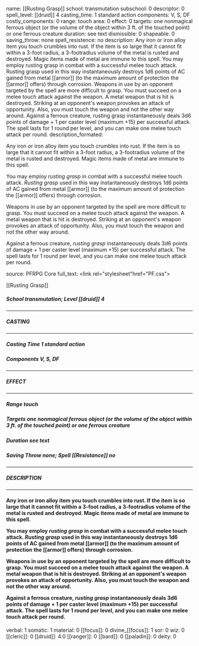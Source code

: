 name: [[Rusting Grasp]]
school: transmutation
subschool: 0
descriptor: 0
spell_level: [[druid]] 4
casting_time: 1 standard action
components: V, S, DF
costly_components: 0
range: touch
area: 0
effect: 0
targets: one nonmagical ferrous object (or the volume of the object within 3 ft. of the touched point) or one ferrous creature
duration: see text
dismissible: 0
shapeable: 0
saving_throw: none
spell_resistence: no
description: Any iron or iron alloy item you touch crumbles into rust. If the item is so large that it cannot fit within a 3-foot radius, a 3-footradius volume of the metal is rusted and destroyed. Magic items made of metal are immune to this spell.  You may employ rusting grasp in combat with a successful melee touch attack. Rusting grasp used in this way instantaneously destroys 1d6 points of AC gained from metal [[armor]] (to the maximum amount of protection the [[armor]] offers) through corrosion.  Weapons in use by an opponent targeted by the spell are more difficult to grasp. You must succeed on a melee touch attack against the weapon. A metal weapon that is hit is destroyed. Striking at an opponent's weapon provokes an attack of opportunity. Also, you must touch the weapon and not the other way around.  Against a ferrous creature, rusting grasp instantaneously deals 3d6 points of damage + 1 per caster level (maximum +15) per successful attack. The spell lasts for 1 round per level, and you can make one melee touch attack per round.
description_formated: <p>Any iron or iron alloy item you touch crumbles into rust. If the item is so large that it cannot fit within a 3-foot radius, a 3-footradius volume of the metal is rusted and destroyed. Magic items made of metal are immune to this spell.</p><p>You may employ <i>rusting grasp</i> in combat with a successful melee touch attack. <i>Rusting grasp</i> used in this way instantaneously destroys 1d6 points of AC gained from metal [[armor]] (to the maximum amount of protection the [[armor]] offers) through corrosion.</p><p>Weapons in use by an opponent targeted by the spell are more difficult to grasp. You must succeed on a melee touch attack against the weapon. A metal weapon that is hit is destroyed. Striking at an opponent's weapon provokes an attack of opportunity. Also, you must touch the weapon and not the other way around.</p><p>Against a ferrous creature, <i>rusting grasp</i> instantaneously deals 3d6 points of damage + 1 per caster level (maximum +15) per successful attack. The spell lasts for 1 round per level, and you can make one melee touch attack per round.</p>
source: PFRPG Core
full_text: <link rel="stylesheet"href="PF.css"><div class="heading"><p class="alignleft">[[Rusting Grasp]]</p><div style="clear: both;"></div></div><div><h5><b>School </b>transmutation; <b>Level </b>[[druid]] 4</h5></div><hr/><div><h5><b>CASTING</b></h5></div><hr/><div><h5><b>Casting Time </b>1 standard action</h5><h5><b>Components </b>V, S, DF</h5></div><hr/><div><h5><b>EFFECT</b></h5></div><hr/><div><h5><b>Range </b>touch</h5><h5><b>Targets </b>one nonmagical ferrous object (or the volume of the object within 3 ft. of the touched point) or one ferrous creature</h5><h5><b>Duration </b>see text</h5><h5><b>Saving Throw </b>none; <b>Spell [[Resistance]] </b>no</h5></div><hr/><div><h5><b>DESCRIPTION</b></h5></div><hr/><div><h4><p>Any iron or iron alloy item you touch crumbles into rust. If the item is so large that it cannot fit within a 3-foot radius, a 3-footradius volume of the metal is rusted and destroyed. Magic items made of metal are immune to this spell.</p><p>You may employ <i>rusting grasp</i> in combat with a successful melee touch attack. <i>Rusting grasp</i> used in this way instantaneously destroys 1d6 points of AC gained from metal [[armor]] (to the maximum amount of protection the [[armor]] offers) through corrosion.</p><p>Weapons in use by an opponent targeted by the spell are more difficult to grasp. You must succeed on a melee touch attack against the weapon. A metal weapon that is hit is destroyed. Striking at an opponent's weapon provokes an attack of opportunity. Also, you must touch the weapon and not the other way around.</p><p>Against a ferrous creature, <i>rusting grasp</i> instantaneously deals 3d6 points of damage + 1 per caster level (maximum +15) per successful attack. The spell lasts for 1 round per level, and you can make one melee touch attack per round.</p></h4></div>
verbal: 1
somatic: 1
material: 0
[[focus]]: 0
divine_[[focus]]: 1
sor: 0
wiz: 0
[[cleric]]: 0
[[druid]]: 4.0
[[ranger]]: 0
[[bard]]: 0
[[paladin]]: 0
deity: 0
